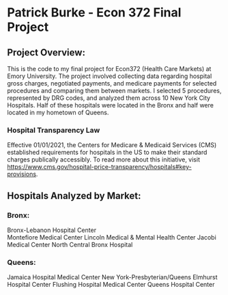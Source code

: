 # Patrick Burke - Econ 372 Final Project

## Project Overview:
  This is the code to my final project for Econ372 (Health Care Markets) at Emory University. The project involved collecting data regarding hospital gross charges, negotiated payments, and medicare payments for selected procedures and comparing them between markets. I selected 5 procedures, represented by DRG codes, and analyzed them across 10 New York City Hospitals. Half of these hospitals were located in the Bronx and half were located in my hometown of Queens.
  
### Hospital Transparency Law

  Effective 01/01/2021, the Centers for Medicare & Medicaid Services (CMS) established requirements for hospitals in the US to make their standard charges publically accessibly. To read more about this initiative, visit https://www.cms.gov/hospital-price-transparency/hospitals#key-provisions.
  
## Hospitals Analyzed by Market:

### Bronx:

Bronx-Lebanon Hospital Center <br>
Montefiore Medical Center
Lincoln Medical & Mental Health Center
Jacobi Medical Center
North Central Bronx Hospital

### Queens:

Jamaica Hospital Medical Center
New York-Presbyterian/Queens
Elmhurst Hospital Center
Flushing Hospital Medical Center
Queens Hospital Center
